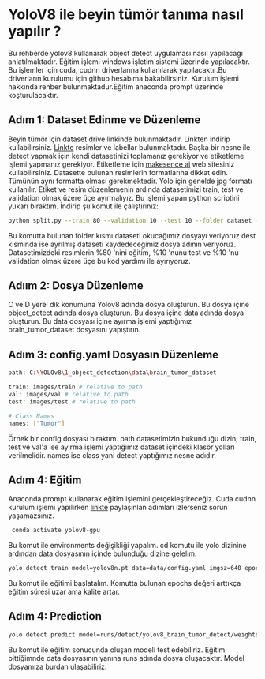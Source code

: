 # YoloV8 ile beyin tümör tanıma nasıl yapılır ?
Bu rehberde yolov8 kullanarak object detect uygulaması nasıl yapılacağı anlatılmaktadır. Eğitim işlemi windows işletim sistemi üzerinde yapılacaktır. Bu işlemler için cuda, cudnn driverlarına kullanılarak yapılacaktır.Bu driverların kurulumu için githup hesabıma bakabilirsiniz. Kurulum işlemi hakkında rehber bulunmaktadur.Eğitim anaconda prompt üzerinde koşturulacaktır.
## Adım 1: Dataset Edinme ve Düzenleme
Beyin tümör için dataset drive linkinde bulunmaktadır. Linkten indirip kullabilirsiniz. [Linkte](https://drive.google.com/drive/folders/1D6wuY5n3d5Bmyx1kIfVYnfzfyr_3zqJ2?usp=sharing) resimler ve labellar bulunmaktadır. 
Başka bir nesne ile detect yapmak için kendi datasetinizi toplamanız gerekiyor ve etiketleme işlemi yapmanız gerekiyor. Etiketleme için [makesence ai](https://www.makesense.ai/)  web sitesiniz kullabilirsiniz.
Datasette bulunan resimlerin formatlarına dikkat edin. Tümünün aynı formatta olması gerekmektedir. Yolo için genelde jpg formatı kullanılır. Etiket ve resim düzenlemenin ardında datasetimizi train, test ve validation olmak üzere üçe ayırmalıyız.
Bu işlemi yapan python scriptini yukarı bıraktım. İndirip şu komut ile çalıştırınız:
```bash
python split.py --train 80 --validation 10 --test 10 --folder dataset --dest brain_tumor_dataset
```
Bu komutta bulunan folder kısmı dataseti okucağımız dosyayı veriyoruz dest kısmında ise ayrılmış dataseti kaydedeceğimiz dosya adının veriyoruz.
Datasetimizdeki resimlerin %80 'nini eğitim, %10 'nunu test ve %10 'nu validation olmak üzere üçe bu kod yardımı ile ayırıyoruz.
## Adıım 2: Dosya Düzenleme
C ve D yerel dik konumuna Yolov8 adında dosya oluşturun. Bu dosya içine object_detect adında dosya oluşturun. Bu dosya içine data adında dosya oluşturun. Bu data dosyası içine ayırma işlemi yaptığımız brain_tumor_dataset dosyasını yapıştırın.

## Adım 3: config.yaml Dosyasın Düzenleme

```bash
path: C:\YOLOv8\1_object_detection\data\brain_tumor_dataset

train: images/train # relative to path
val: images/val # relative to path
test: images/test # relative to path

# Class Names
names: ["Tumor"]

```
Örnek bir config dosyası bıraktım.
path datasetimizin bukunduğu dizin; train, test ve val'a ise ayırma işlemi yaptığımız dataset içindeki klasör yolları verilmelidir. names ise class yani detect yaptığımız nesne adıdır.

## Adım 4: Eğitim
Anaconda prompt kullanarak eğitim işlemini gerçekleştireceğiz. Cuda cudnn kurulum işlemi yapılırken [linkte](https://github.com/VeliYarar/CUDA-ve-CuDNN-Windowsa-nasil-kurulur) paylaşınlan adımları izlerseniz sorun yaşamazsınız.

```bash
 conda activate yolov8-gpu
```
Bu komut ile environments değişikliği yapalım. 
cd komutu ile yolo dizinine ardından data dosyasının içinde bulunduğu dizine gelelim.

```bash
yolo detect train model=yolov8n.pt data=data/config.yaml imgsz=640 epochs=10 name=yolov8_tumor_detection
```
Bu komut ile eğitimi başlatalım. Komutta bulunan epochs değeri arttıkça eğitim süresi uzar ama kalite artar.
## Adım 4: Prediction
```bash
yolo detect predict model=runs/detect/yolov8_brain_tumor_detect/weights/best.pt source=inference save=True
```
Bu komut ile eğitim sonucunda oluşan modeli test edebiliriz. Eğitim bittiğimnde data dosyasının yanına runs adında dosya oluşacaktır. Model dosyamıza burdan  ulaşabiliriz.
